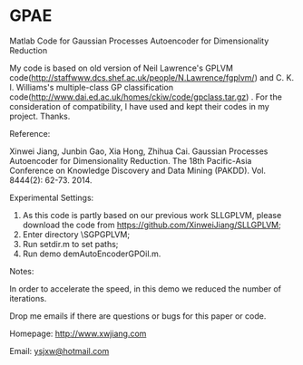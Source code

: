 # GPAE
Matlab Code for Gaussian Processes Autoencoder for Dimensionality Reduction


My code is based on old version of Neil Lawrence's GPLVM code(http://staffwww.dcs.shef.ac.uk/people/N.Lawrence/fgplvm/) and C. K. I. Williams's multiple-class GP classification code(http://www.dai.ed.ac.uk/homes/ckiw/code/gpclass.tar.gz) . For the consideration of compatibility, I have used and kept their codes in my project. Thanks.


Reference:

Xinwei Jiang, Junbin Gao, Xia Hong, Zhihua Cai. Gaussian Processes Autoencoder for Dimensionality Reduction. The 18th Pacific-Asia Conference on Knowledge Discovery and Data Mining (PAKDD). Vol. 8444(2): 62-73. 2014.


Experimental Settings:

1. As this code is partly based on our previous work SLLGPLVM, please download the code from https://github.com/XinweiJiang/SLLGPLVM;
2. Enter directory \SGPGPLVM; 
3. Run setdir.m to set paths; 
4. Run demo demAutoEncoderGPOil.m.


Notes:

In order to accelerate the speed, in this demo we reduced the number of iterations.

Drop me emails if there are questions or bugs for this paper or code.

Homepage: http://www.xwjiang.com

Email: ysjxw@hotmail.com
